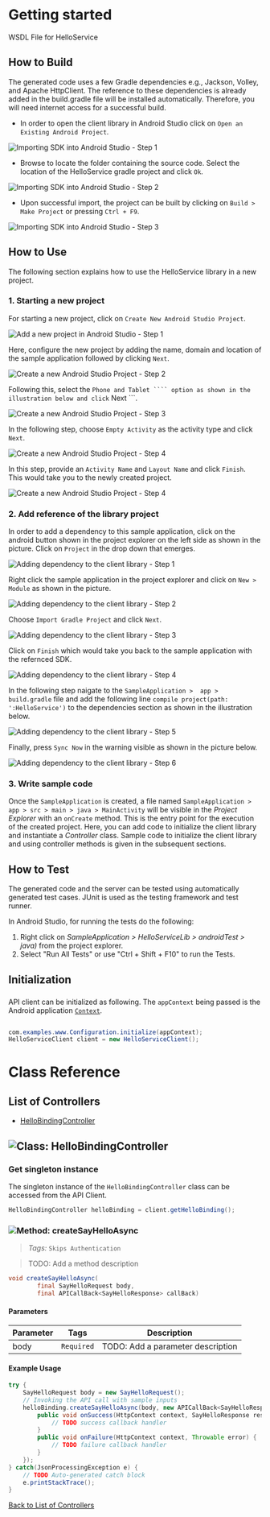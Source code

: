 # Getting started

WSDL File for HelloService

## How to Build

The generated code uses a few Gradle dependencies e.g., Jackson, Volley,
and Apache HttpClient. The reference to these dependencies is already
added in the build.gradle file will be installed automatically. Therefore,
you will need internet access for a successful build.

* In order to open the client library in Android Studio click on ``` Open an Existing Android Project ```.

![Importing SDK into Android Studio - Step 1](https://apidocs.io/illustration/android?step=import1&workspaceFolder=HelloService&workspaceName=HelloService&projectName=HelloServiceLib&rootNamespace=com.examples.www)

* Browse to locate the folder containing the source code. Select the location of the HelloService gradle project and click ``` Ok ```.

![Importing SDK into Android Studio - Step 2](https://apidocs.io/illustration/android?step=import2&workspaceFolder=HelloService&workspaceName=HelloService&projectName=HelloServiceLib&rootNamespace=com.examples.www)

* Upon successful import, the project can be built by clicking on ``` Build > Make Project ``` or  pressing ``` Ctrl + F9 ```.

![Importing SDK into Android Studio - Step 3](https://apidocs.io/illustration/android?step=import3&workspaceFolder=HelloService&workspaceName=HelloService&projectName=HelloServiceLib&rootNamespace=com.examples.www)

## How to Use

The following section explains how to use the HelloService library in a new project.

### 1. Starting a new project 

For starting a new project, click on ``` Create New Android Studio Project ```.

![Add a new project in Android Studio - Step 1](https://apidocs.io/illustration/android?step=createNewProject0&workspaceFolder=HelloService&workspaceName=HelloService&projectName=HelloServiceLib&rootNamespace=com.examples.www)

Here, configure the new project by adding the name, domain and location of the sample application followed by clicking ``` Next ```.

![Create a new Android Studio Project - Step 2](https://apidocs.io/illustration/android?step=createNewProject1&workspaceFolder=HelloService&workspaceName=HelloService&projectName=HelloServiceLib&rootNamespace=com.examples.www)

Following this, select the ``` Phone and Tablet ```` option as shown in the illustration below and click ``` Next ```. 

![Create a new Android Studio Project - Step 3](https://apidocs.io/illustration/android?step=createNewProject2&workspaceFolder=HelloService&workspaceName=HelloService&projectName=HelloServiceLib&rootNamespace=com.examples.www)

In the following step, choose ``` Empty Activity ``` as the activity type and click ``` Next ```.

![Create a new Android Studio Project - Step 4](https://apidocs.io/illustration/android?step=createNewProject3&workspaceFolder=HelloService&workspaceName=HelloService&projectName=HelloServiceLib&rootNamespace=com.examples.www)

In this step, provide an ``` Activity Name ``` and ``` Layout Name ``` and click ``` Finish ```.  This would take you to the newly created project.

![Create a new Android Studio Project - Step 4](https://apidocs.io/illustration/android?step=createNewProject4&workspaceFolder=HelloService&workspaceName=HelloService&projectName=HelloServiceLib&rootNamespace=com.examples.www)

### 2. Add reference of the library project

In order to add a dependency to this sample application, click on the android button shown in the project explorer on the left side as shown in the picture. Click on ``` Project ``` in the drop down that emerges.  

![Adding dependency to the client library - Step 1](https://apidocs.io/illustration/android?step=testProject0&workspaceFolder=HelloService&workspaceName=HelloService&projectName=HelloServiceLib&rootNamespace=com.examples.www)

Right click the sample application in the project explorer and click on ``` New > Module ```  as shown in the picture.

![Adding dependency to the client library - Step 2](https://apidocs.io/illustration/android?step=testProject1&workspaceFolder=HelloService&workspaceName=HelloService&projectName=HelloServiceLib&rootNamespace=com.examples.www)

Choose ``` Import Gradle Project ``` and click ``` Next ```.

![Adding dependency to the client library - Step 3](https://apidocs.io/illustration/android?step=testProject2&workspaceFolder=HelloService&workspaceName=HelloService&projectName=HelloServiceLib&rootNamespace=com.examples.www)

Click on ``` Finish ``` which would take you back to the sample application with the refernced SDK. 

![Adding dependency to the client library - Step 4](https://apidocs.io/illustration/android?step=testProject3&workspaceFolder=HelloService&workspaceName=HelloService&projectName=HelloServiceLib&rootNamespace=com.examples.www)

In the following step naigate to the ``` SampleApplication >  app > build.gradle ``` file and add the following line ```compile project(path: ':HelloService')``` to the dependencies section as shown in the illustration below.

![Adding dependency to the client library - Step 5](https://apidocs.io/illustration/android?step=testProject4&workspaceFolder=HelloService&workspaceName=HelloService&projectName=HelloServiceLib&rootNamespace=com.examples.www)

Finally, press ``` Sync Now ``` in the warning visible as shown in the picture below.

![Adding dependency to the client library - Step 6](https://apidocs.io/illustration/android?step=testProject5&workspaceFolder=HelloService&workspaceName=HelloService&projectName=HelloServiceLib&rootNamespace=com.examples.www)

### 3. Write sample code

Once the ``` SampleApplication ``` is created, a file named ``` SampleApplication > app > src > main > java > MainActivity ``` will be visible in the *Project Explorer* with an ``` onCreate ``` method. This is the entry point for the execution of the created project.
Here, you can add code to initialize the client library and instantiate a *Controller* class. Sample code to initialize the client library and using controller methods is given in the subsequent sections.

## How to Test

The generated code and the server can be tested using automatically generated test cases. 
JUnit is used as the testing framework and test runner.

In Android Studio, for running the tests do the following:

1. Right click on *SampleApplication > HelloServiceLib > androidTest > java)* from the project explorer.
2. Select "Run All Tests" or use "Ctrl + Shift + F10" to run the Tests.

## Initialization

### 

API client can be initialized as following. The `appContext` being passed is the Android application [`Context`](https://developer.android.com/reference/android/content/Context.html).

```java

com.examples.www.Configuration.initialize(appContext);
HelloServiceClient client = new HelloServiceClient();
```


# Class Reference

## <a name="list_of_controllers"></a>List of Controllers

* [HelloBindingController](#hello_binding_controller)

## <a name="hello_binding_controller"></a>![Class: ](https://apidocs.io/img/class.png "com.examples.www.controllers.HelloBindingController") HelloBindingController

### Get singleton instance

The singleton instance of the ``` HelloBindingController ``` class can be accessed from the API Client.

```java
HelloBindingController helloBinding = client.getHelloBinding();
```

### <a name="create_say_hello_async"></a>![Method: ](https://apidocs.io/img/method.png "com.examples.www.controllers.HelloBindingController.createSayHelloAsync") createSayHelloAsync

> *Tags:*  ``` Skips Authentication ``` 

> TODO: Add a method description


```java
void createSayHelloAsync(
        final SayHelloRequest body,
        final APICallBack<SayHelloResponse> callBack)
```

#### Parameters

| Parameter | Tags | Description |
|-----------|------|-------------|
| body |  ``` Required ```  | TODO: Add a parameter description |


#### Example Usage

```java
try {
    SayHelloRequest body = new SayHelloRequest();
    // Invoking the API call with sample inputs
    helloBinding.createSayHelloAsync(body, new APICallBack<SayHelloResponse>() {
        public void onSuccess(HttpContext context, SayHelloResponse response) {
            // TODO success callback handler
        }
        public void onFailure(HttpContext context, Throwable error) {
            // TODO failure callback handler
        }
    });
} catch(JsonProcessingException e) {
    // TODO Auto-generated catch block
    e.printStackTrace();
}
```


[Back to List of Controllers](#list_of_controllers)



